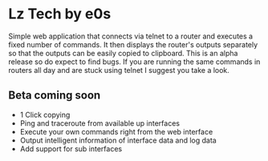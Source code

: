 Lz Tech by e0s
================================



Simple web application that connects via telnet to a router and executes a fixed number of commands. It then displays the router's outputs separately so that the outputs can be easily copied to clipboard. This is an alpha release so do expect to find bugs.
If you are running the same commands in routers all day and are stuck using telnet I suggest you take a look.

Beta coming soon
--------------------
+ 1 Click copying 
+ Ping and traceroute from available up interfaces
+ Execute your own commands right from the web interface
+ Output  intelligent  information of interface data and log data
+ Add support for sub interfaces

